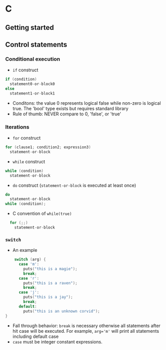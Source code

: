 # C
## Getting started
## Control statements
### Conditional execution
 - `if` construct
  ```c
  if (condition)
    statement0-or-block0
  else
    statement1-or-block1
  ```
 - Conditons: the value 0 represents logical false while non-zero is logical true. The 'bool' type exists but requires standard library
 - Rule of thumb: NEVER compare to 0, 'false', or 'true'
### Iterations
 - `for` construct
  ```c
  for (clause1; condition2; expression3)
    statement-or-block
  ```
 - `while` construct
  ```c
  while (condition)
    statement-or-block
  ```
 - `do` construct (`statement-or-block` is executed at least once)
  ```c
  do
    statement-or-block
  while (condition);
  ```
 - C convention of `while(true)`
  ```c
    for (;;)
      statement-or-block
  ```
### `switch`
  - An example
  ```c
      switch (arg) {
        case 'm':
          puts("this is a magie");
          break;
        case 'r':
          puts("this is a raven");
          break;
        case 'j':
          puts("this is a jay");
          break;
        default:
          puts("this is an unknown corvid");
  }
  ```
 - Fall through behavior: `break` is necessary otherwise all statements after hit case will be executed. For example, `arg='m'` will print all statements including default case
 - `case` must be integer constant expressions.
